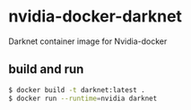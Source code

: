 # nvidia-docker-darknet

Darknet container image for Nvidia-docker

## build and run

```sh
$ docker build -t darknet:latest .
$ docker run --runtime=nvidia darknet
```
